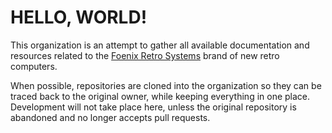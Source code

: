 # HELLO, WORLD!

This organization is an attempt to gather all available documentation and resources related to the [Foenix Retro Systems](https://c256foenix.com/) brand of new retro computers.

When possible, repositories are cloned into the organization so they can be traced back to the original owner, while keeping everything in one place. Development will not take place here, unless the original repository is abandoned and no longer accepts pull requests.

<!--

**Here are some ideas to get you started:**

🙋‍♀️ A short introduction - what is your organization all about?
🌈 Contribution guidelines - how can the community get involved?
👩‍💻 Useful resources - where can the community find your docs? Is there anything else the community should know?
🍿 Fun facts - what does your team eat for breakfast?
🧙 Remember, you can do mighty things with the power of [Markdown](https://docs.github.com/github/writing-on-github/getting-started-with-writing-and-formatting-on-github/basic-writing-and-formatting-syntax)
-->

